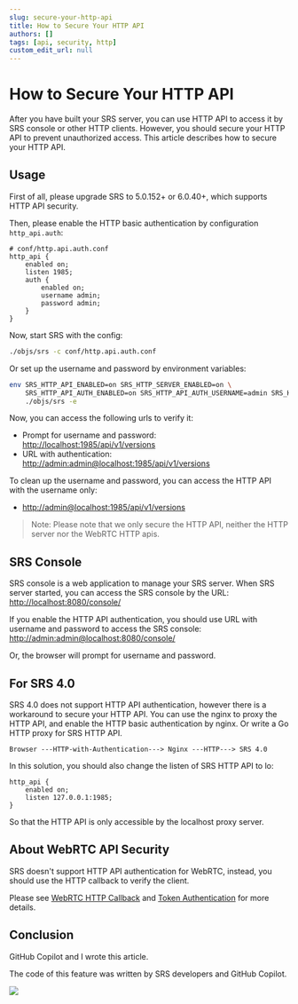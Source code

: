 ```yaml
---
slug: secure-your-http-api
title: How to Secure Your HTTP API
authors: []
tags: [api, security, http]
custom_edit_url: null
---
```


# How to Secure Your HTTP API

After you have built your SRS server, you can use HTTP API to access it by SRS console or other HTTP clients.
However, you should secure your HTTP API to prevent unauthorized access. 
This article describes how to secure your HTTP API.

<!--truncate-->

## Usage

First of all, please upgrade SRS to 5.0.152+ or 6.0.40+, which supports HTTP API security.

Then, please enable the HTTP basic authentication by configuration `http_api.auth`:

```nginx
# conf/http.api.auth.conf
http_api {
    enabled on;
    listen 1985;
    auth {
        enabled on;
        username admin;
        password admin;
    }
}
```

Now, start SRS with the config:

```bash
./objs/srs -c conf/http.api.auth.conf
```

Or set up the username and password by environment variables:

```bash
env SRS_HTTP_API_ENABLED=on SRS_HTTP_SERVER_ENABLED=on \
    SRS_HTTP_API_AUTH_ENABLED=on SRS_HTTP_API_AUTH_USERNAME=admin SRS_HTTP_API_AUTH_PASSWORD=admin \
    ./objs/srs -e
```

Now, you can access the following urls to verify it:

* Prompt for username and password: [http://localhost:1985/api/v1/versions](http://localhost:1985/api/v1/versions)
* URL with authentication: [http://admin:admin@localhost:1985/api/v1/versions](http://admin:admin@localhost:1985/api/v1/versions)

To clean up the username and password, you can access the HTTP API with the username only:

* [http://admin@localhost:1985/api/v1/versions](http://admin@localhost:1985/api/v1/versions)

> Note: Please note that we only secure the HTTP API, neither the HTTP server nor the WebRTC HTTP apis.

## SRS Console

SRS console is a web application to manage your SRS server.
When SRS server started, you can access the SRS console by the URL: 
[http://localhost:8080/console/](http://localhost:8080/console/)

If you enable the HTTP API authentication, you should use URL with username and password to access the SRS console:
[http://admin:admin@localhost:8080/console/](http://admin:admin@localhost:8080/console/)

Or, the browser will prompt for username and password.

## For SRS 4.0

SRS 4.0 does not support HTTP API authentication, however there is a workaround to secure your HTTP API.
You can use the nginx to proxy the HTTP API, and enable the HTTP basic authentication by nginx.
Or write a Go HTTP proxy for SRS HTTP API.

```text
Browser ---HTTP-with-Authentication---> Nginx ---HTTP---> SRS 4.0
```

In this solution, you should also change the listen of SRS HTTP API to lo:

```nginx
http_api {
    enabled on;
    listen 127.0.0.1:1985;
}
```

So that the HTTP API is only accessible by the localhost proxy server.

## About WebRTC API Security

SRS doesn't support HTTP API authentication for WebRTC,
instead, you should use the HTTP callback to verify the client.

Please see [WebRTC HTTP Callback](/docs/v5/doc/http-callback) and [Token Authentication](/docs/v5/doc/drm#token-authentication) for more details.

## Conclusion

GitHub Copilot and I wrote this article.

The code of this feature was written by SRS developers and GitHub Copilot.

![](https://ossrs.net/gif/v1/sls.gif?site=ossrs.io&path=/lts/blog-en/23-04-02-Secure-Your-HTTP-API)
